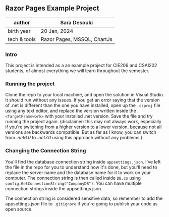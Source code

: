 ## Razor Pages Example Project

| author | Sara Desouki |
|---|---|
| birth year | 20 Jan, 2024 |
| tech & tools | Razor Pages, MSSQL, ChartJs |

### Intro 
This project is intended as a an example project for CIE206 and CSAI202 students, of almost everything we will learn throughout the semester.

### Running the project
Clone the repo to your local machine, and open the solution in Visual Studio. It should run without any issues. If you get an error saying that the version of .net is different than the one you have installed, open up the `.csproj` file using any text editor, and replace the version written inside the `<TargetFramework>` with your installed .net version. Save the file and try running the project again. (disclaimer: this may not always work, especially if you're switching from a higher version to a lower version, because not all versions are backwards compatible. But as far as I know, you can switch from _.net6.0_ to _.net7.0_ using this approach without any problems.)

### Changing the Connection String
You'll find the database connection string inside `appsettings.json`. I've left the file in the repo for you to understand how it's done, but you'll need to replace the server name and the database name for it to work on your computer. 
The connection string is then called inside `DB.cs` using `config.GetConnectionString("CompanyDB")`. You can have multiple connection strings inside the appsettings.json. 

The connection string is considered sensitive data, so remember to add the appsettings.json file to `.gitignore` if you're going to publish your code as open source.